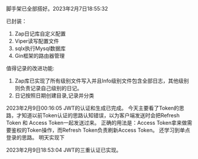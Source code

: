脚手架已全部搭好。2023年2月7日18:55:32

已封装：
1.  Zap日记库自定义配置
2.  Viper读写配置文件
3.  sqlx执行Mysql数据库
4.  Gin框架的路由器管理

值得记录的改进功能:
1.  Zap库已实现了所有级别文件写入并且Info级别文件包含全部日志，其他级别则负责记录自己级别的日记。 
2. 日记按照日期创建目录,记录并分类


2023年2月9日00:16:05
JWT的认证和生成已完成。
今天主要看了Token的思路，才知道以前Token认证的思路认知错误，以为客户端发送时会把Refresh Token 和 Access Token一起发送过来。
正确的用法是：Access Token拿来做需要鉴权的Token操作，而Refresh Token负责刷新Access Token。
还学习到单点登录的思路。 明天实现下

2023年2月9日18:53:04
JWT的三重认证已实现。

